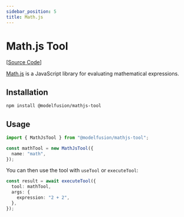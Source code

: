 ```yaml
---
sidebar_position: 5
title: Math.js
---
```


# Math.js Tool

[[Source Code](https://github.com/lgrammel/modelfusion/tree/main/tools/mathjs-tool)]

[Math.js](https://mathjs.org) is a JavaScript library for evaluating mathematical expressions.

## Installation

```sh
npm install @modelfusion/mathjs-tool
```

## Usage

```ts
import { MathJsTool } from "@modelfusion/mathjs-tool";

const mathTool = new MathJsTool({
  name: "math",
});
```

You can then use the tool with `useTool` or `executeTool`:

```ts
const result = await executeTool({
  tool: mathTool,
  args: {
    expression: "2 + 2",
  },
});
```
